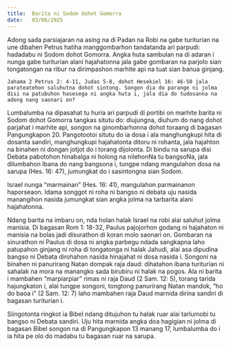 ```yaml
---
title:  Barita ni Sodom dohot Gomorra
date:   03/06/2025
---
```


Adong sada parsiajaran na asing na di Padan na Robi na gabe turiturian na une dibahen Petrus hatiha manggombarhon tandatanda ari parpudi: hadadabu ni Sodom dohot Gomorra. Angka huta sambulan na di adaran i nunga gabe turiturian alani hajahatonna jala gabe gombaran na parjolo sian tongatongan na ribur na dirimpashon marhite api na tuat sian banua ginjang.

`Jahama 2 Petrus 2: 4-11, Judas 5-8, dohot Hesekiel 16: 46-50 jala parateatehon saluhutna dohot sintong. Songon dia do parange ni jolma disi na patubuhon hasesega ni angka huta i, jala dia do tudosanna na adong nang saonari on?`

Lumbalumba na dipasahat tu huria ari parpudi di portibi on marhite barita ni Sodom dohot Gomorra tangkas situtu do: diujungna, diuhum do nang dohot parjahat i marhite api, songon na ginombarhonna dohot toraang di bagasan Pangungkapon 20. Pangotootoi situtu do ia dosa i ala manghungkupi hita di dosanta sandiri, manghungkupi hajahatonta ditoru ni rohanta, jala hajahton na binahen ni dongan jotjot do i torang dijolonta. Di bindu na sarupa disi Debata pabotohon hinabalga ni holong na nilehonNa tu bangsoNa, jala dilumbahon Ibana do nang bangsona i, tungpe ndang mangulahon dosa na sarupa (Hes. 16: 47), jumungkat do i sasintongna sian Sodom.

Israel nunga “marmainan” (Hes. 16: 41), mangulahon parmainanon haporseaon. Idama songgot ni roha ni bangso ni debata uju nasida manangihon nasida jumungkat sian angka jolma na tarbarita alani hajahatonna.

Ndang barita na imbaru on, nda holan halak Israel na robi alai saluhut jolma manisia. Di bagasan Rom 1: 18-32, Paulus pajojorhon godang ni hajahaton ni manisia na bolas jadi disurathon di koran molo saonari on. Gombaran na sinurathon ni Paulus di dosa ni angka parbegu ndada sangkapna laho patupahon ginjang ni roha di tongatonga ni halak Jahudi, alai asa dipudina bangso ni Debata dirohahon nasida hinajahat ni dosa nasida i. Songoni na binahen ni panurirang Natan dompak raja daud: dihatahon ibana turiturian ni sahalak na mora na manangko sada birubiru ni halak na pogos. Ala ni barita i mambahen “marpiarpiar” rimas ni raja Daud (2 Sam. 12: 5), torang tarida hajungkaton i, alai tungpe songoni, tongtong panurirang Natan mandok, “ho do baoa i” (2 Sam. 12: 7) laho mambahen raja Daud marnida dirina sandiri di bagasan turiturian i.

Siingotonta ringkot ia Bibel ndang ditujuhon tu halak ruar alai tarlumobi tu bangso ni Debata sandiri. Uju hita marnida angka doa hagigian ni jolma di bagasan Bibel songon na di Pangungkapon 13 manang 17, lumbalumba do i ia hita pe olo do madabu tu bagasan ruar na sarupa.